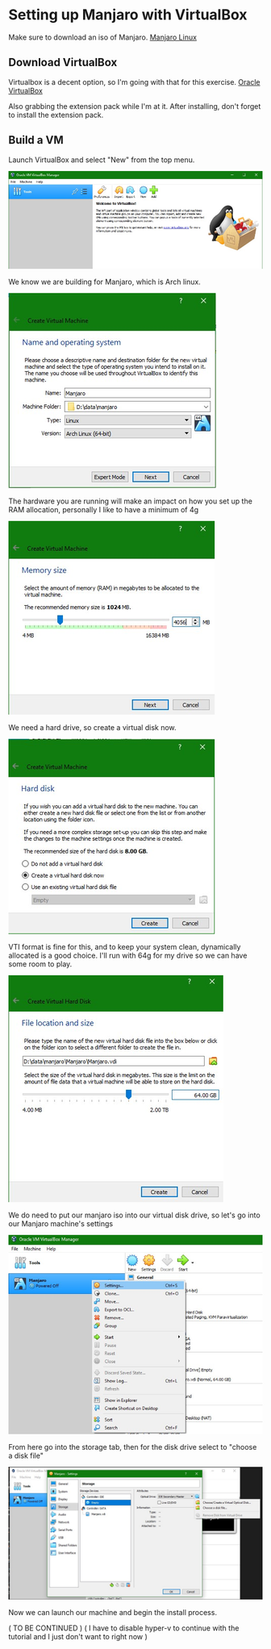 # Setting up Manjaro with VirtualBox

Make sure to download an iso of Manjaro.
[Manjaro Linux](https://manjaro.org/)

## Download VirtualBox
Virtualbox is a decent option, so I'm going with that for this exercise.
[Oracle VirtualBox](https://www.virtualbox.org/)

Also grabbing the extension pack while I'm at it.
After installing, don't forget to install the extension pack.

## Build a VM

Launch VirtualBox and select "New" from the top menu.

![First Time Launching VirtualBox](/images/tryhackme/blog/1.jpg)

We know we are building for Manjaro, which is Arch linux.

![Initial Settings for Manjaro Box](/images/tryhackme/blog/2.jpg)

The hardware you are running will make an impact on how you set up the RAM allocation, personally I like to have a minimum of 4g

![4g of ram](/images/tryhackme/blog/3.jpg)

We need a hard drive, so create a virtual disk now.

![create-a-disk](/images/tryhackme/blog/4.jpg)

VTI format is fine for this, and to keep your system clean, dynamically allocated is a good choice.
I'll run with 64g for my drive so we can have some room to play.

![disk settings](/images/tryhackme/blog/5.jpg)

We do need to put our manjaro iso into our virtual disk drive, so let's go into our Manjaro machine's settings

![open settings](/images/tryhackme/blog/6.jpg)

From here go into the storage tab, then for the disk drive select to "choose a disk file"

![insert your install disk](/images/tryhackme/blog/7.jpg)

Now we can launch our machine and begin the install process.

( TO BE CONTINUED )
( I have to disable hyper-v to continue with the tutorial and I just don't want to right now )